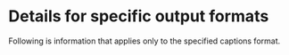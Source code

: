 # Details for specific output formats<a name="captions-outputs-details-specific-formats"></a>

Following is information that applies only to the specified captions format\.